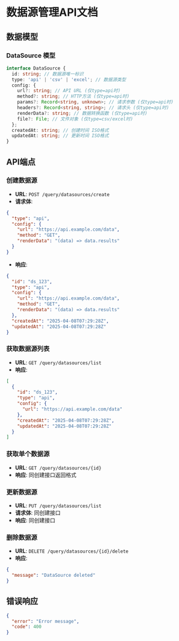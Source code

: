 # 数据源管理API文档

## 数据模型

### DataSource 模型
```typescript
interface DataSource {
  id: string; // 数据源唯一标识
  type: 'api' | 'csv' | 'excel'; // 数据源类型
  config: {
    url?: string; // API URL (仅type=api时)
    method?: string; // HTTP方法 (仅type=api时)
    params?: Record<string, unknown>; // 请求参数 (仅type=api时)
    headers?: Record<string, string>; // 请求头 (仅type=api时)
    renderData?: string; // 数据转换函数 (仅type=api时)
    file?: File; // 文件对象 (仅type=csv/excel时)
  };
  createdAt: string; // 创建时间 ISO格式
  updatedAt: string; // 更新时间 ISO格式
}
```

## API端点

### 创建数据源
- **URL**: `POST /query/datasources/create`
- **请求体**:
```json
{
  "type": "api",
  "config": {
    "url": "https://api.example.com/data",
    "method": "GET",
    "renderData": "(data) => data.results"
  }
}
```
- **响应**:
```json
{
  "id": "ds_123",
  "type": "api",
  "config": {
    "url": "https://api.example.com/data",
    "method": "GET",
    "renderData": "(data) => data.results"
  },
  "createdAt": "2025-04-08T07:29:28Z",
  "updatedAt": "2025-04-08T07:29:28Z"
}
```

### 获取数据源列表
- **URL**: `GET /query/datasources/list`
- **响应**:
```json
[
  {
    "id": "ds_123",
    "type": "api",
    "config": {
      "url": "https://api.example.com/data"
    },
    "createdAt": "2025-04-08T07:29:28Z",
    "updatedAt": "2025-04-08T07:29:28Z"
  }
]
```

### 获取单个数据源
- **URL**: `GET /query/datasources/{id}`
- **响应**: 同创建接口返回格式

### 更新数据源
- **URL**: `PUT /query/datasources/list`
- **请求体**: 同创建接口
- **响应**: 同创建接口

### 删除数据源
- **URL**: `DELETE /query/datasources/{id}/delete`
- **响应**:
```json
{
  "message": "DataSource deleted"
}
```

## 错误响应
```json
{
  "error": "Error message",
  "code": 400
}
